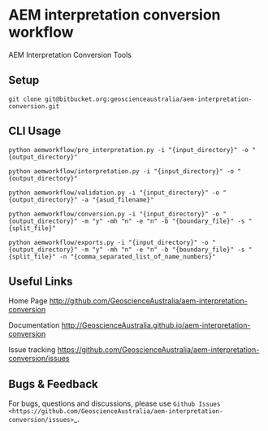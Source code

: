 # AEM interpretation conversion workflow

AEM Interpretation Conversion Tools


Setup
------------
`git clone git@bitbucket.org:geoscienceaustralia/aem-interpretation-conversion.git`


CLI Usage
------------
`python aemworkflow/pre_interpretation.py -i "{input_directory}" -o "{output_directory}"`

`python aemworkflow/interpretation.py -i "{input_directory}" -o "{output_directory}"`

`python aemworkflow/validation.py -i "{input_directory}" -o "{output_directory}" -a "{asud_filename}"`

`python aemworkflow/conversion.py -i "{input_directory}" -o "{output_directory}" -m "y" -mh "n" -e "n" -b "{boundary_file}" -s "{split_file}"`

`python aemworkflow/exports.py -i "{input_directory}" -o "{output_directory}" -m "y" -mh "n" -e "n" -b "{boundary_file}" -s "{split_file}" -n "{comma_separated_list_of_name_numbers}"`

Useful Links
------------

Home Page
    http://github.com/GeoscienceAustralia/aem-interpretation-conversion

Documentation
    http://GeoscienceAustralia.github.io/aem-interpretation-conversion

Issue tracking
    https://github.com/GeoscienceAustralia/aem-interpretation-conversion/issues


Bugs & Feedback
---------------

For bugs, questions and discussions, please use 
`Github Issues <https://github.com/GeoscienceAustralia/aem-interpretation-conversion/issues>`_.